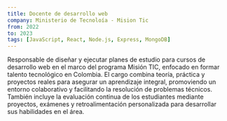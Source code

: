 ```yaml
---
title: Docente de desarrollo web
company: Ministerio de Tecnoloía - Mision Tic
from: 2022
to: 2023
tags: [JavaScript, React, Node.js, Express, MongoDB]
---
```


Responsable de diseñar y ejecutar planes de estudio para cursos de desarrollo web en el marco del programa Misión TIC, enfocado en formar talento tecnológico en Colombia. El cargo combina teoría, práctica y proyectos reales para asegurar un aprendizaje integral, promoviendo un entorno colaborativo y facilitando la resolución de problemas técnicos. También incluye la evaluación continua de los estudiantes mediante proyectos, exámenes y retroalimentación personalizada para desarrollar sus habilidades en el área.


